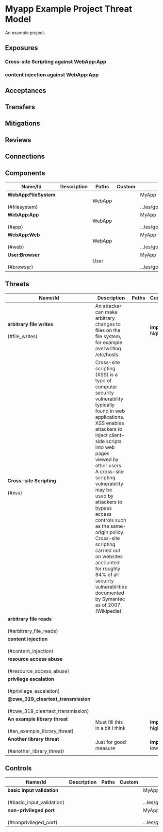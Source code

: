 # Myapp Example Project Threat Model

An example project.

## Exposures

### Cross-site Scripting against WebApp:App

### content injection against WebApp:App

## Acceptances

## Transfers

## Mitigations

## Reviews

## Connections

## Components

| Name/Id | Description | Paths | Custom | Source |
| ------- | ----------- | ----- | ------ | ------ |
| **WebApp:FileSystem**<br><br>(#filesystem) |  |  WebApp<br/>  |  | MyApp Example Project<br><br>...les/go_source/simple_web.go:1 |
| **WebApp:App**<br><br>(#app) |  |  WebApp<br/>  |  | MyApp Example Project<br><br>...les/go_source/simple_web.go:1 |
| **WebApp:Web**<br><br>(#web) |  |  WebApp<br/>  |  | MyApp Example Project<br><br>...les/go_source/simple_web.go:1 |
| **User:Browser**<br><br>(#browser) |  |  User<br/>  |  | MyApp Example Project<br><br>...les/go_source/simple_web.go:1 |

## Threats

| Name/Id | Description | Paths | Custom | Source |
| ------- | ----------- | ----- | ------ | ------ |
| **arbitrary file writes**<br><br>(#file_writes) | An attacker can make arbitrary changes to files on the file system, for example overwriting /etc/hosts. |  | **impact**: high<br> | MyApp Example Project<br><br>...les/go_source/simple_web.go:5 |
| **Cross-site Scripting**<br><br>(#xss) | Cross-site scripting (XSS) is a type of computer security vulnerability typically found in web applications. XSS enables <br>attackers to inject client-side scripts into web pages viewed by other users. A cross-site scripting vulnerability may be <br>used by attackers to bypass access controls such as the same-origin policy. Cross-site scripting carried out on websites <br>accounted for roughly 84% of all security vulnerabilities documented by Symantec as of 2007. (Wikipedia) |  |  | MyApp Example Project<br><br>...les/go_source/simple_web.go:5 |
| **arbitrary file reads**<br><br>(#arbitrary_file_reads) |  |  |  | MyApp Example Project<br><br>...les/go_source/simple_web.go:1 |
| **content injection**<br><br>(#content_injection) |  |  |  | MyApp Example Project<br><br>...les/go_source/simple_web.go:1 |
| **resource access abuse**<br><br>(#resource_access_abuse) |  |  |  | MyApp Example Project<br><br>...les/go_source/simple_web.go:1 |
| **privilege escalation**<br><br>(#privilege_escalation) |  |  |  | MyApp Example Project<br><br>...les/go_source/simple_web.go:1 |
| **@cwe_319_cleartext_transmission**<br><br>(#cwe_319_cleartext_transmission) |  |  |  | MyApp Example Project<br><br>...les/go_source/simple_web.go:1 |
| **An example library threat**<br><br>(#an_example_library_threat) | Must fill this in a bit I think |  | **impact**: high<br> | CWE Threat Library<br><br>./cwe.threatspec.txt:5 |
| **Another library threat**<br><br>(#another_library_threat) | Just for good measure |  | **impact**: low<br> | CWE Threat Library<br><br>./cwe.threatspec.txt:5 |

## Controls

| Name/Id | Description | Paths | Custom | Source |
| ------- | ----------- | ----- | ------ | ------ |
| **basic input validation**<br><br>(#basic_input_validation) |  |  |  | MyApp Example Project<br><br>...les/go_source/simple_web.go:1 |
| **non-privileged port**<br><br>(#nonprivileged_port) |  |  |  | MyApp Example Project<br><br>...les/go_source/simple_web.go:1 |








